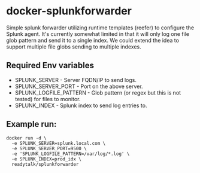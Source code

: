 # docker-splunkforwarder
Simple splunk forwarder utilizing runtime templates (reefer) to configure the Splunk agent. It's currently somewhat limited in that it will only log one file glob pattern and send it to a single index. We could extend the idea to support multiple file globs sending to multiple indexes.

## Required Env variables
* SPLUNK_SERVER - Server FQDN/IP to send logs.
* SPLUNK_SERVER_PORT - Port on the above server.
* SPLUNK_LOGFILE_PATTERN - Glob pattern (or regex but this is not tested) for files to monitor.
* SPLUNK_INDEX - Splunk index to send log entries to.

## Example run:
```
docker run -d \
  -e SPLUNK_SERVER=splunk.local.com \
  -e SPLUNK_SERVER_PORT=9500 \
  -e 'SPLUNK_LOGFILE_PATTERN=/var/log/*.log' \
  -e SPLUNK_INDEX=prod_idx \
  readytalk/splunkforwarder
```
